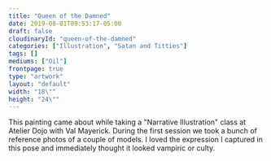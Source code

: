```yaml
---
title: "Queen of the Damned"
date: 2019-08-01T09:53:17-05:00
draft: false
cloudinaryId: "queen-of-the-damned"
categories: ["Illustration", "Satan and Titties"]
tags: []
mediums: ["Oil"]
frontpage: true
type: "artwork"
layout: "default"
width: "18\""
height: "24\""
---
```


This painting came about while taking a "Narrative Illustration" class at Atelier Dojo with Val Mayerick. During the first session we took a bunch of reference photos of a couple of models. I loved the expression I captured in this pose and immediately thought it looked vampiric or culty.